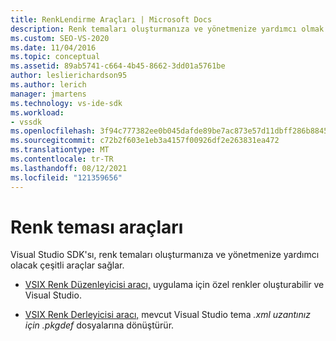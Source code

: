 ```yaml
---
title: RenkLendirme Araçları | Microsoft Docs
description: Renk temaları oluşturmanıza ve yönetmenize yardımcı olmak için Visual Studio SDK'da sağlanan VSIX Renk Düzenleyicisi ve VSIX Renk Derleyicisi araçları hakkında bilgi edinebilirsiniz.
ms.custom: SEO-VS-2020
ms.date: 11/04/2016
ms.topic: conceptual
ms.assetid: 89ab5741-c664-4b45-8662-3dd01a5761be
author: leslierichardson95
ms.author: lerich
manager: jmartens
ms.technology: vs-ide-sdk
ms.workload:
- vssdk
ms.openlocfilehash: 3f94c777382ee0b045dafde89be7ac873e57d11dbff286b8845d625d8086a2c6
ms.sourcegitcommit: c72b2f603e1eb3a4157f00926df2e263831ea472
ms.translationtype: MT
ms.contentlocale: tr-TR
ms.lasthandoff: 08/12/2021
ms.locfileid: "121359656"
---
```

# <a name="color-theme-tools"></a>Renk teması araçları
Visual Studio SDK'sı, renk temaları oluşturmanıza ve yönetmenize yardımcı olacak çeşitli araçlar sağlar.

- [VSIX Renk Düzenleyicisi aracı,](../../extensibility/internals/vsix-color-editor.md) uygulama için özel renkler oluşturabilir ve Visual Studio.

- [VSIX Renk Derleyicisi aracı,](../../extensibility/internals/vsix-color-compiler.md) mevcut Visual Studio tema *.xml* *uzantınız için .pkgdef* dosyalarına dönüştürür.
